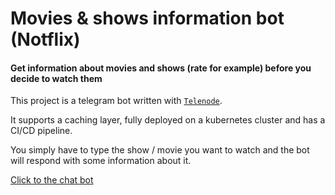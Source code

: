 # Movies & shows information bot (Notflix)

#### Get information about movies and shows (rate for example) before you decide to watch them

This project is a telegram bot written with [`Telenode`](https://github.com/NivEz/telenode).

It supports a caching layer, fully deployed on a kubernetes cluster and has a CI/CD pipeline.

You simply have to type the show / movie you want to watch and the bot will respond with some information about it.

[Click to the chat bot](https://t.me/movie_and_show_info_bot)